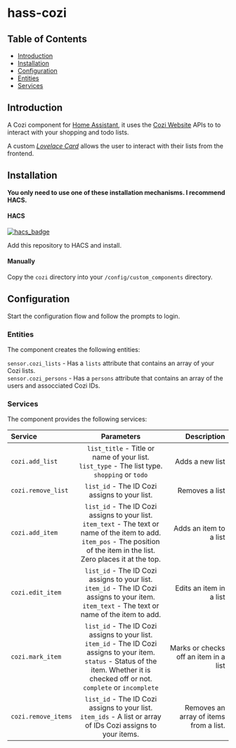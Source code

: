 # hass-cozi

## Table of Contents
- [Introduction](#introduction)
- [Installation](#installation)
- [Configuration](#configuration)
- [Entities](#entities)
- [Services](#services)

<a name="introduction"></a>
## Introduction
A Cozi component for [Home
Assistant](https://www.home-assistant.io/), it uses the [Cozi
Website](https://www.cozi.com) APIs to to interact with your shopping and
todo lists.

A custom [_Lovelace
Card_](https://github.com/Wetzel402/cozi-card) allows the user to
interact with their lists from the frontend. 

<a name="installation"></a>
## Installation

**You only need to use one of these installation mechanisms. I recommend HACS.** 

<a name="installation-hacs"></a>
#### HACS
[![hacs_badge](https://img.shields.io/badge/HACS-Default-orange.svg?style=for-the-badge)](https://github.com/hacs/integration)

Add this repository to HACS and install.

<a name="installation-manually"></a>
#### Manually
Copy the `cozi` directory into your `/config/custom_components` directory.

<a name="configuration"></a>
## Configuration

Start the configuration flow and follow the prompts to login. 

<a name="entities"></a>
### Entities

The component creates the following entities:

`sensor.cozi_lists` - Has a `lists` attribute that contains an array of your Cozi lists.<br>
`sensor.cozi_persons` - Has a `persons` attribute that contains an array of the users and assocciated Cozi IDs. 

<a name="services"></a>
### Services

The component provides the following services:

| Service             | Parameters                                                                                      | Description           |
| :---                |    :----:                                                                                       |                  ---: |
| `cozi.add_list`     | `list_title` - Title or name of your list.<br>`list_type` - The list type. `shopping` or `todo`                                               | Adds a new list       |
| `cozi.remove_list`  | `list_id` - The ID Cozi assigns to your list.                                                   | Removes a list       |
| `cozi.add_item`     | `list_id` - The ID Cozi assigns to your list.<br>`item_text` - The text or name of the item to add.<br>`item_pos` - The position of the item in the list.  Zero places it at the top.                  | Adds an item to a list       |
| `cozi.edit_item`    | `list_id` - The ID Cozi assigns to your list.<br>`item_id` - The ID Cozi assigns to your item.<br>`item_text` - The text or name of the item to add.                                              | Edits an item in a list       |
| `cozi.mark_item`    | `list_id` - The ID Cozi assigns to your list.<br>`item_id` - The ID Cozi assigns to your item.<br>`status` - Status of the item.  Whether it is checked off or not. `complete` or `incomplete`    | Marks or checks off an item in a list       |
| `cozi.remove_items` | `list_id` - The ID Cozi assigns to your list.<br>`item_ids` - A list or array of IDs Cozi assigns to your items.                                 | Removes an array of items from a list.       |